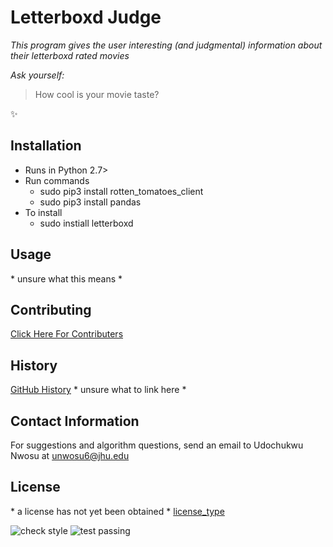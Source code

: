 # Letterboxd Judge
*This program gives the user interesting (and judgmental) information about their letterboxd rated movies*

*Ask yourself:*
> How cool is your movie taste? 

:sparkles:

## Installation
* Runs in Python 2.7>
* Run commands 
  * sudo pip3 install rotten_tomatoes_client
  * sudo pip3 install pandas
* To install
  * sudo instiall letterboxd

## Usage
\* unsure what this means \*

## Contributing
[Click Here For Contributers](contributions.md)

## History
[GitHub History](http://github.com/unwosu6) 
\* unsure what to link here \*

## Contact Information 
For suggestions and algorithm questions, send an email to Udochukwu Nwosu at unwosu6@jhu.edu

## License
\* a license has not yet been obtained \*
[license_type](license.md)


![check style](https://github.com/unwosu6/Letterboxd-Project/actions/workflows/checkstyle.yaml/badge.svg)
![test passing](https://github.com/unwosu6/Letterboxd-Project/actions/workflows/tester.yaml/badge.svg)